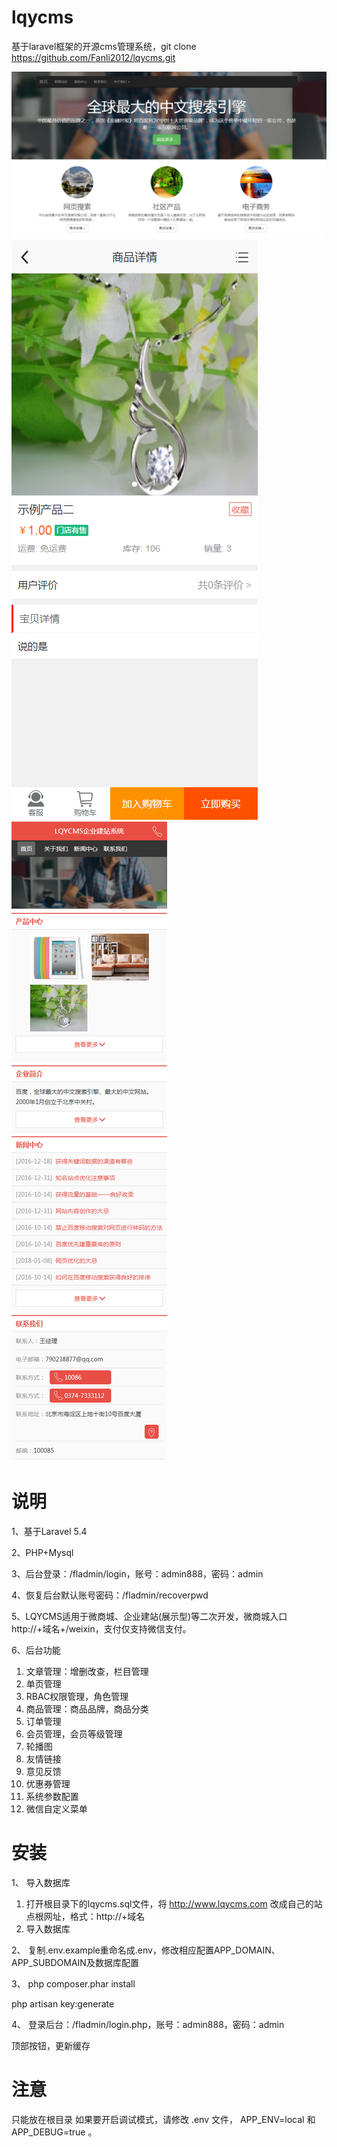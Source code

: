 # lqycms
基于laravel框架的开源cms管理系统，git clone https://github.com/Fanli2012/lqycms.git

![alt text](/public/images/screenshots.png "网站截图")
![alt text](/public/images/wscscreenshots.png "微商城截图")
![alt text](/public/images/wapscreenshots.png "手机站截图")


# 说明

1、基于Laravel 5.4

2、PHP+Mysql

3、后台登录：/fladmin/login，账号：admin888，密码：admin

4、恢复后台默认账号密码：/fladmin/recoverpwd

5、LQYCMS适用于微商城、企业建站(展示型)等二次开发，微商城入口http://+域名+/weixin，支付仅支持微信支付。

6、后台功能
1) 文章管理：增删改查，栏目管理
2) 单页管理
3) RBAC权限管理，角色管理
4) 商品管理：商品品牌，商品分类
5) 订单管理
6) 会员管理，会员等级管理
7) 轮播图
8) 友情链接
9) 意见反馈
10) 优惠券管理
11) 系统参数配置
12) 微信自定义菜单


# 安装

1、 导入数据库
1) 打开根目录下的lqycms.sql文件，将 http://www.lqycms.com 改成自己的站点根网址，格式：http://+域名
2) 导入数据库

2、 复制.env.example重命名成.env，修改相应配置APP_DOMAIN、APP_SUBDOMAIN及数据库配置

3、 
php composer.phar install

php artisan key:generate


4、 登录后台：/fladmin/login.php，账号：admin888，密码：admin

顶部按钮，更新缓存


# 注意
只能放在根目录
如果要开启调试模式，请修改 .env 文件， APP_ENV=local 和 APP_DEBUG=true 。